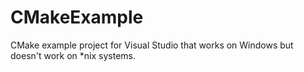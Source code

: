 # CMakeExample
CMake example project for Visual Studio that works on Windows but doesn't work on *nix systems.


